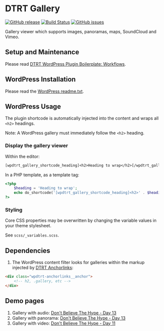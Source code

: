 # DTRT Gallery

[![GitHub release](https://img.shields.io/github/v/tag/dotherightthing/wpdtrt-gallery)](https://github.com/dotherightthing/wpdtrt-gallery/releases) [![Build Status](https://github.com/dotherightthing/wpdtrt-gallery/workflows/Build%20and%20release%20if%20tagged/badge.svg)](https://github.com/dotherightthing/wpdtrt-gallery/actions?query=workflow%3A%22Build+and+release+if+tagged%22) [![GitHub issues](https://img.shields.io/github/issues/dotherightthing/wpdtrt-gallery.svg)](https://github.com/dotherightthing/wpdtrt-gallery/issues)

Gallery viewer which supports images, panoramas, maps, SoundCloud and Vimeo.

## Setup and Maintenance

Please read [DTRT WordPress Plugin Boilerplate: Workflows](https://github.com/dotherightthing/wpdtrt-plugin-boilerplate/wiki/Workflows).

## WordPress Installation

Please read the [WordPress readme.txt](readme.txt).

## WordPress Usage

The plugin shortcode is automatically injected into the content and wraps all `<h2>` headings.

Note: A WordPress gallery must immediately follow the `<h2>` heading.

### Display the gallery viewer

Within the editor:

```txt
[wpdtrt_gallery_shortcode_heading]<h2>Heading to wrap</h2>[/wpdtrt_gallery_shortcode_heading]
```

In a PHP template, as a template tag:

```php
<?php
    $heading = 'Heading to wrap';
    echo do_shortcode('[wpdtrt_gallery_shortcode_heading]<h2>' . $heading . '</h2>[/wpdtrt_gallery_shortcode_heading]');
?>
```

### Styling

Core CSS properties may be overwritten by changing the variable values in your theme stylesheet.

See `scss/_variables.scss`.

## Dependencies

1. The WordPress content filter looks for galleries within the markup injected by [DTRT Anchorlinks](https://github.com/dotherightthing/wpdtrt-anchorlinks):

```html
<div class="wpdtrt-anchorlinks__anchor">
    <!-- h2, .gallery, etc -->
</div>
```

## Demo pages

1. Gallery with audio: [Don't Believe The Hype - Day 13](https://dontbelievethehype.co.nz/tourdiaries/asia/east-asia/russia/13/exploring-irkutsk/#section-quirky-cuisine)
1. Gallery with panorama: [Don't Believe The Hype - Day 13](https://dontbelievethehype.co.nz/tourdiaries/asia/east-asia/russia/13/exploring-irkutsk/#section-quirky-cuisine)
1. Gallery with video: [Don't Believe The Hype - Day 11](https://dontbelievethehype.co.nz/tourdiaries/asia/east-asia/russia/11/exploring-chita/#section-soviet-style)
